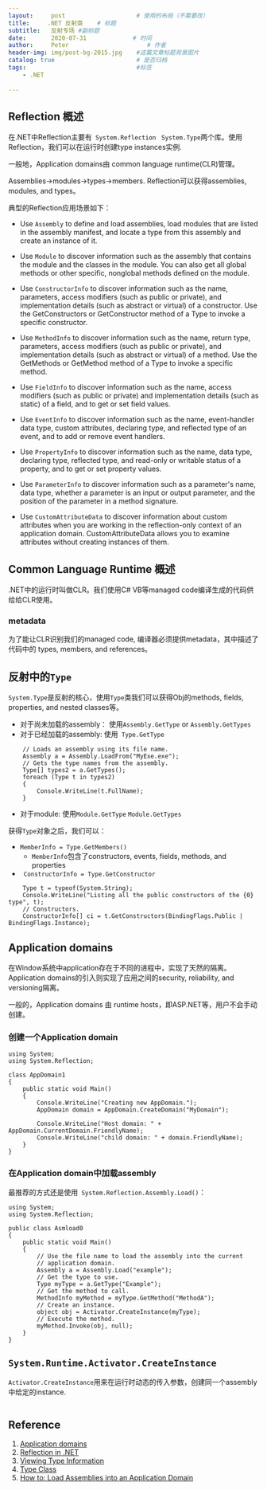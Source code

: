 ```yaml
---
layout:     post                    # 使用的布局（不需要改）
title:     .NET 反射类    # 标题 
subtitle:   反射专场 #副标题
date:       2020-07-31             # 时间
author:     Peter                      # 作者
header-img: img/post-bg-2015.jpg    #这篇文章标题背景图片
catalog: true                       # 是否归档
tags:                               #标签
    - .NET
    
---
```


## Reflection 概述

在.NET中Reflection主要有` System.Reflection`  ` System.Type`两个库。使用Reflection，我们可以在运行时创建type instances实例.  

一般地，Application domains由 common language runtime(CLR)管理。  

Assemblies->modules->types->members. Reflection可以获得assemblies, modules, and types。  

典型的Reflection应用场景如下：  

+ Use `Assembly` to define and load assemblies, load modules that are listed in the assembly manifest, and locate a type from this assembly and create an instance of it.

+ Use `Module` to discover information such as the assembly that contains the module and the classes in the module. You can also get all global methods or other specific, nonglobal methods defined on the module.

+ Use `ConstructorInfo` to discover information such as the name, parameters, access modifiers (such as public or private), and implementation details (such as abstract or virtual) of a constructor. Use the GetConstructors or GetConstructor method of a Type to invoke a specific constructor.

+ Use `MethodInfo` to discover information such as the name, return type, parameters, access modifiers (such as public or private), and implementation details (such as abstract or virtual) of a method. Use the GetMethods or GetMethod method of a Type to invoke a specific method.

+ Use `FieldInfo` to discover information such as the name, access modifiers (such as public or private) and implementation details (such as static) of a field, and to get or set field values.

+ Use `EventInfo` to discover information such as the name, event-handler data type, custom attributes, declaring type, and reflected type of an event, and to add or remove event handlers.

+ Use `PropertyInfo` to discover information such as the name, data type, declaring type, reflected type, and read-only or writable status of a property, and to get or set property values.

+ Use `ParameterInfo` to discover information such as a parameter's name, data type, whether a parameter is an input or output parameter, and the position of the parameter in a method signature.

+ Use `CustomAttributeData` to discover information about custom attributes when you are working in the reflection-only context of an application domain. CustomAttributeData allows you to examine attributes without creating instances of them.

## Common Language Runtime 概述

.NET中的运行时叫做CLR。我们使用C# VB等managed code编译生成的代码供给给CLR使用。  

### metadata

为了能让CLR识别我们的managed code, 编译器必须提供metadata，其中描述了代码中的 types, members, and references。  

## 反射中的`Type`

`System.Type`是反射的核心，使用`Type`类我们可以获得Obj的methods, fields, properties, and nested classes等。  

+ 对于尚未加载的assembly： 使用`Assembly.GetType` or `Assembly.GetTypes`
+ 对于已经加载的assembly: 使用` Type.GetType`
```
    // Loads an assembly using its file name.
    Assembly a = Assembly.LoadFrom("MyExe.exe");
    // Gets the type names from the assembly.
    Type[] types2 = a.GetTypes();
    foreach (Type t in types2)
    {
        Console.WriteLine(t.FullName);
    }
```
+ 对于module: 使用`Module.GetType` `Module.GetTypes`

获得`Type`对象之后，我们可以：  

+ `MemberInfo = Type.GetMembers()`
    + `MemberInfo`包含了constructors, events, fields, methods, and properties
+ ` ConstructorInfo = Type.GetConstructor`

```
    Type t = typeof(System.String);
    Console.WriteLine("Listing all the public constructors of the {0} type", t);
    // Constructors.
    ConstructorInfo[] ci = t.GetConstructors(BindingFlags.Public | BindingFlags.Instance);
```












## Application domains

在Window系统中application存在于不同的进程中，实现了天然的隔离。Application domains的引入则实现了应用之间的security, reliability, and versioning隔离。  

一般的，Application domains 由 runtime hosts，即ASP.NET等，用户不会手动创建。  

### 创建一个Application domain

```
using System;
using System.Reflection;

class AppDomain1
{
    public static void Main()
    {
        Console.WriteLine("Creating new AppDomain.");
        AppDomain domain = AppDomain.CreateDomain("MyDomain");

        Console.WriteLine("Host domain: " + AppDomain.CurrentDomain.FriendlyName);
        Console.WriteLine("child domain: " + domain.FriendlyName);
    }
}
``` 

### 在Application domain中加载assembly

最推荐的方式还是使用` System.Reflection.Assembly.Load()`：  

```
using System;
using System.Reflection;

public class Asmload0
{
    public static void Main()
    {
        // Use the file name to load the assembly into the current
        // application domain.
        Assembly a = Assembly.Load("example");
        // Get the type to use.
        Type myType = a.GetType("Example");
        // Get the method to call.
        MethodInfo myMethod = myType.GetMethod("MethodA");
        // Create an instance.
        object obj = Activator.CreateInstance(myType);
        // Execute the method.
        myMethod.Invoke(obj, null);
    }
}
```

## `System.Runtime.Activator.CreateInstance`

`Activator.CreateInstance`用来在运行时动态的传入参数，创建同一个assembly中给定的instance.  

```

```  


## Reference

1. [Application domains](https://docs.microsoft.com/en-us/dotnet/framework/app-domains/application-domains)
2. [Reflection in .NET](https://docs.microsoft.com/en-us/dotnet/framework/reflection-and-codedom/reflection)
3. [Viewing Type Information](https://docs.microsoft.com/en-us/dotnet/framework/reflection-and-codedom/viewing-type-information)
4. [Type Class](https://docs.microsoft.com/en-us/dotnet/api/system.type?view=netcore-3.1)
5. [How to: Load Assemblies into an Application Domain](https://docs.microsoft.com/en-us/dotnet/framework/app-domains/how-to-load-assemblies-into-an-application-domain)
